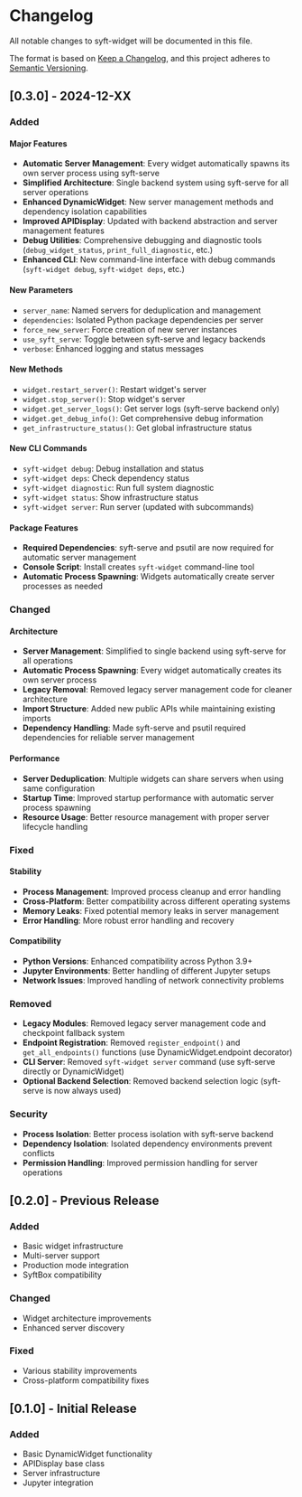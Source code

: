 # Changelog

All notable changes to syft-widget will be documented in this file.

The format is based on [Keep a Changelog](https://keepachangelog.com/en/1.0.0/),
and this project adheres to [Semantic Versioning](https://semver.org/spec/v2.0.0.html).

## [0.3.0] - 2024-12-XX

### Added

#### Major Features
- **Automatic Server Management**: Every widget automatically spawns its own server process using syft-serve
- **Simplified Architecture**: Single backend system using syft-serve for all server operations
- **Enhanced DynamicWidget**: New server management methods and dependency isolation capabilities
- **Improved APIDisplay**: Updated with backend abstraction and server management features
- **Debug Utilities**: Comprehensive debugging and diagnostic tools (`debug_widget_status`, `print_full_diagnostic`, etc.)
- **Enhanced CLI**: New command-line interface with debug commands (`syft-widget debug`, `syft-widget deps`, etc.)

#### New Parameters
- `server_name`: Named servers for deduplication and management
- `dependencies`: Isolated Python package dependencies per server  
- `force_new_server`: Force creation of new server instances
- `use_syft_serve`: Toggle between syft-serve and legacy backends
- `verbose`: Enhanced logging and status messages

#### New Methods
- `widget.restart_server()`: Restart widget's server
- `widget.stop_server()`: Stop widget's server  
- `widget.get_server_logs()`: Get server logs (syft-serve backend only)
- `widget.get_debug_info()`: Get comprehensive debug information
- `get_infrastructure_status()`: Get global infrastructure status

#### New CLI Commands
- `syft-widget debug`: Debug installation and status
- `syft-widget deps`: Check dependency status
- `syft-widget diagnostic`: Run full system diagnostic
- `syft-widget status`: Show infrastructure status
- `syft-widget server`: Run server (updated with subcommands)

#### Package Features
- **Required Dependencies**: syft-serve and psutil are now required for automatic server management
- **Console Script**: Install creates `syft-widget` command-line tool
- **Automatic Process Spawning**: Widgets automatically create server processes as needed

### Changed

#### Architecture
- **Server Management**: Simplified to single backend using syft-serve for all operations
- **Automatic Process Spawning**: Every widget automatically creates its own server process
- **Legacy Removal**: Removed legacy server management code for cleaner architecture
- **Import Structure**: Added new public APIs while maintaining existing imports
- **Dependency Handling**: Made syft-serve and psutil required dependencies for reliable server management

#### Performance
- **Server Deduplication**: Multiple widgets can share servers when using same configuration
- **Startup Time**: Improved startup performance with automatic server process spawning
- **Resource Usage**: Better resource management with proper server lifecycle handling

### Fixed

#### Stability
- **Process Management**: Improved process cleanup and error handling
- **Cross-Platform**: Better compatibility across different operating systems  
- **Memory Leaks**: Fixed potential memory leaks in server management
- **Error Handling**: More robust error handling and recovery

#### Compatibility
- **Python Versions**: Enhanced compatibility across Python 3.9+
- **Jupyter Environments**: Better handling of different Jupyter setups
- **Network Issues**: Improved handling of network connectivity problems

### Removed

- **Legacy Modules**: Removed legacy server management code and checkpoint fallback system
- **Endpoint Registration**: Removed `register_endpoint()` and `get_all_endpoints()` functions (use DynamicWidget.endpoint decorator)
- **CLI Server**: Removed `syft-widget server` command (use syft-serve directly or DynamicWidget)
- **Optional Backend Selection**: Removed backend selection logic (syft-serve is now always used)

### Security

- **Process Isolation**: Better process isolation with syft-serve backend
- **Dependency Isolation**: Isolated dependency environments prevent conflicts
- **Permission Handling**: Improved permission handling for server operations

## [0.2.0] - Previous Release

### Added
- Basic widget infrastructure
- Multi-server support
- Production mode integration
- SyftBox compatibility

### Changed
- Widget architecture improvements
- Enhanced server discovery

### Fixed
- Various stability improvements
- Cross-platform compatibility fixes

## [0.1.0] - Initial Release

### Added
- Basic DynamicWidget functionality
- APIDisplay base class
- Server infrastructure
- Jupyter integration
